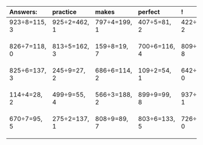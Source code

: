 | Answers: | practice | makes | perfect | ! |
| :--- | :--- | :--- | :--- | :--- |
| 923÷8=115, 3 | 925÷2=462, 1 | 797÷4=199, 1 | 407÷5=81, 2 | 422÷7=60, 2 | 
|   |   |   |   |   | 
|   |   |   |   |   | 
|   |   |   |   |   | 
| 826÷7=118, 0 | 813÷5=162, 3 | 159÷8=19, 7 | 700÷6=116, 4 | 809÷9=89, 8 | 
|   |   |   |   |   | 
|   |   |   |   |   | 
|   |   |   |   |   | 
| 825÷6=137, 3 | 245÷9=27, 2 | 686÷6=114, 2 | 109÷2=54, 1 | 642÷2=321, 0 | 
|   |   |   |   |   | 
|   |   |   |   |   | 
|   |   |   |   |   | 
| 114÷4=28, 2 | 499÷9=55, 4 | 566÷3=188, 2 | 899÷9=99, 8 | 937÷6=156, 1 | 
|   |   |   |   |   | 
|   |   |   |   |   | 
|   |   |   |   |   | 
| 670÷7=95, 5 | 275÷2=137, 1 | 808÷9=89, 7 | 803÷6=133, 5 | 726÷6=121, 0 | 
|   |   |   |   |   | 
|   |   |   |   |   | 
|   |   |   |   |   | 

